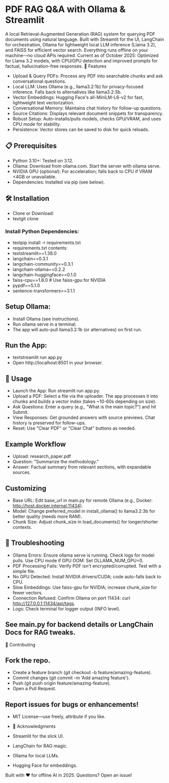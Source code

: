 # PDF RAG Q&A with Ollama & Streamlit

A local Retrieval-Augmented Generation (RAG) system for querying PDF documents using natural language. Built with Streamlit for the UI, LangChain for orchestration, Ollama for lightweight local LLM inference (Llama 3.2), and FAISS for efficient vector search. Everything runs offline on your machine—no cloud APIs required.
Current as of October 2025: Optimized for Llama 3.2 models, with CPU/GPU detection and improved prompts for factual, hallucination-free responses.
🚀 Features

* Upload & Query PDFs: Process any PDF into searchable chunks and ask conversational questions.
* Local LLM: Uses Ollama (e.g., llama3.2:1b) for privacy-focused inference. Falls back to alternatives like llama3.2:3b.
* Vector Embeddings: Hugging Face's all-MiniLM-L6-v2 for fast, lightweight text vectorization.
* Conversational Memory: Maintains chat history for follow-up questions.
* Source Citations: Displays relevant document snippets for transparency.
* Robust Setup: Auto-installs/pulls models, checks GPU/VRAM, and uses CPU mode for stability.
* Persistence: Vector stores can be saved to disk for quick reloads.

## 📋 Prerequisites

* Python 3.10+: Tested on 3.12.
* Ollama: Download from ollama.com. Start the server with ollama serve.
* NVIDIA GPU (optional): For acceleration; falls back to CPU if VRAM <4GB or unavailable.
* Dependencies: Installed via pip (see below).

## 🛠️ Installation

* Clone or Download:
* textgit clone <your-repo-url>


### Install Python Dependencies:
* textpip install -r requirements.txt
* requirements.txt contents:
* textstreamlit==1.38.0
* langchain==0.3.1
* langchain-community==0.3.1
* langchain-ollama==0.2.2
* langchain-huggingface==0.1.0
* faiss-cpu==1.8.0  # Use faiss-gpu for NVIDIA
* pypdf==5.1.0
* sentence-transformers==3.1.1

## Setup Ollama:

* Install Ollama (see instructions).
* Run ollama serve in a terminal.
* The app will auto-pull llama3.2:1b (or alternatives) on first run.


## Run the App:
* textstreamlit run app.py
* Open http://localhost:8501 in your browser.

## 📖 Usage

* Launch the App: Run streamlit run app.py.
* Upload a PDF: Select a file via the uploader. The app processes it into chunks and builds a vector index (takes ~10-60s depending on size).
* Ask Questions: Enter a query (e.g., "What is the main topic?") and hit Submit.
* View Responses: Get grounded answers with source previews. Chat history is preserved for follow-ups.
* Reset: Use "Clear PDF" or "Clear Chat" buttons as needed.

## Example Workflow

* Upload: research_paper.pdf
* Question: "Summarize the methodology."
* Answer: Factual summary from relevant sections, with expandable sources.

## Customizing

* Base URL: Edit base_url in main.py for remote Ollama (e.g., Docker: http://host.docker.internal:11434).
* Model: Change preferred_model in install_ollama() to llama3.2:3b for better quality (needs more RAM).
* Chunk Size: Adjust chunk_size in load_documents() for longer/shorter contexts.

## 🔧 Troubleshooting

* Ollama Errors: Ensure ollama serve is running. Check logs for model pulls. Use CPU mode if GPU OOM: Set OLLAMA_NUM_GPU=0.
* PDF Processing Fails: Verify PDF isn't encrypted/corrupted. Test with a simple file.
* No GPU Detected: Install NVIDIA drivers/CUDA; code auto-falls back to CPU.
* Slow Embeddings: Use faiss-gpu for NVIDIA; increase chunk_size for fewer vectors.
* Connection Refused: Confirm Ollama on port 11434: curl http://127.0.0.1:11434/api/tags.
* Logs: Check terminal for logger output (INFO level).

## See main.py for backend details or LangChain Docs for RAG tweaks.
🤝 Contributing

## Fork the repo.
* Create a feature branch (git checkout -b feature/amazing-feature).
* Commit changes (git commit -m 'Add amazing feature').
* Push (git push origin feature/amazing-feature).
* Open a Pull Request.

## Report issues for bugs or enhancements!
* MIT License—use freely, attribute if you like.
* 🙏 Acknowledgments

* Streamlit for the slick UI.
* LangChain for RAG magic.
* Ollama for local LLMs.
* Hugging Face for embeddings.

Built with ❤️ for offline AI in 2025. Questions? Open an issue!